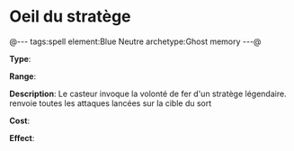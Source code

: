 # Oeil du stratège

@---
tags:spell
element:Blue Neutre
archetype:Ghost memory
---@

**Type**:


**Range**:

**Description**:
Le casteur invoque la volonté de fer d'un stratège légendaire. renvoie toutes les attaques lancées sur la cible du sort

**Cost**:

**Effect**:
